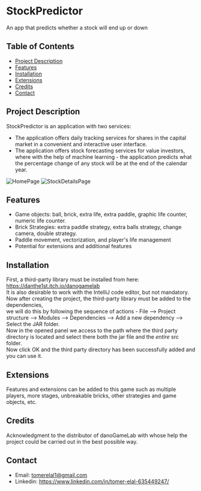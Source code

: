 # StockPredictor
An app that predicts whether a stock will end up or down

## Table of Contents

- [Project Description](#Project-Description)
- [Features](#Features)
- [Installation](#installation)
- [Extensions](#Extensions)
- [Credits](#credits)
- [Contact](#contact)
  
## Project Description
StockPredictor is an application with two services:
- The application offers daily tracking services for shares in the capital market in a convenient and interactive user interface.
- The application offers stock forecasting services for value investors, where with the help of machine learning - the application predicts what the percentage change of any stock will be at the end of the calendar year.


![HomePage](https://github.com/TomerElal/StockPredictor/assets/126855038/b0307ea0-70bf-4a5c-920f-a150c04ae927)
![StockDetailsPage](https://github.com/TomerElal/StockPredictor/assets/126855038/23a57416-870e-4914-ad0e-0e4c385e2375)


## Features

- Game objects: ball, brick, extra life, extra paddle, graphic life counter, numeric life counter.
- Brick Strategies: extra paddle strategy, extra balls strategy, change camera, double strategy.
- Paddle movement, vectorization, and player's life management
- Potential for extensions and additional features
  
## Installation

First, a third-party library must be installed from here: https://danthe1st.itch.io/danogamelab  
It is also desirable to work with the IntelliJ code editor, but not mandatory.  
Now after creating the project, the third-party library must be added to the dependencies,  
we will do this by following the sequence of actions - File --> Project structure --> Modules --> Dependencies --> Add a new dependency --> Select the JAR folder.  
Now in the opened panel we access to the path where the third party directory is located and select there both the jar file and the *entire* src folder.  
Now click OK and the third party directory has been successfully added and you can use it.  

## Extensions
Features and extensions can be added to this game such as multiple players, more stages, unbreakable bricks, other strategies and game objects, etc.

## Credits
Acknowledgment to the distributor of danoGameLab with whose help the project could be carried out in the best possible way.

## Contact

- Email: tomerelal1@gmail.com
- Linkedin: https://www.linkedin.com/in/tomer-elal-635449247/
